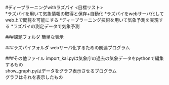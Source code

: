 #ディープラーニングwithラズパイ
<目標リスト>  
*ラズパイを用いて気象情報の取得と保存+自動化
*ラズパイをwebサーバ化してweb上で閲覧を可能にする
*ディープラーニング技術を用いて気象予測を実現する
*ラズパイの測定データで気象予測
  
###課題フォルダ
簡単な表示
  
###ラズパイフォルダ
webサーバ化するための関連プログラム
  
###その他ファイル
import_kai.pyは気象庁の過去の気象データをpythonで編集するもの  
show_graph.pyはデータをグラフ表示させるプログラム  
グラフはそれを表示したもの
